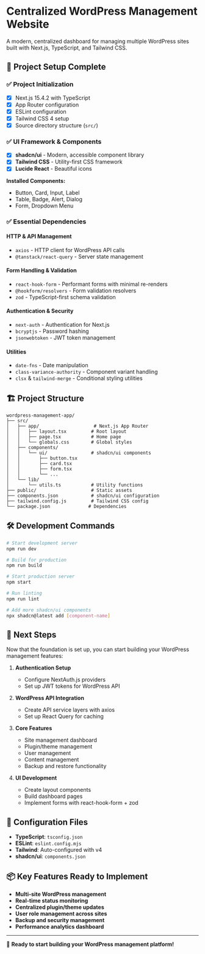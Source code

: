 # Centralized WordPress Management Website

A modern, centralized dashboard for managing multiple WordPress sites built with Next.js, TypeScript, and Tailwind CSS.

## 🚀 Project Setup Complete

### ✅ **Project Initialization**
- [x] Next.js 15.4.2 with TypeScript
- [x] App Router configuration
- [x] ESLint configuration
- [x] Tailwind CSS 4 setup
- [x] Source directory structure (`src/`)

### ✅ **UI Framework & Components**
- [x] **shadcn/ui** - Modern, accessible component library
- [x] **Tailwind CSS** - Utility-first CSS framework
- [x] **Lucide React** - Beautiful icons

**Installed Components:**
- Button, Card, Input, Label
- Table, Badge, Alert, Dialog
- Form, Dropdown Menu

### ✅ **Essential Dependencies**

#### **HTTP & API Management**
- `axios` - HTTP client for WordPress API calls
- `@tanstack/react-query` - Server state management

#### **Form Handling & Validation**
- `react-hook-form` - Performant forms with minimal re-renders
- `@hookform/resolvers` - Form validation resolvers
- `zod` - TypeScript-first schema validation

#### **Authentication & Security**
- `next-auth` - Authentication for Next.js
- `bcryptjs` - Password hashing
- `jsonwebtoken` - JWT token management

#### **Utilities**
- `date-fns` - Date manipulation
- `class-variance-authority` - Component variant handling
- `clsx` & `tailwind-merge` - Conditional styling utilities

## 🏗️ Project Structure

```
wordpress-management-app/
├── src/
│   ├── app/                    # Next.js App Router
│   │   ├── layout.tsx         # Root layout
│   │   ├── page.tsx           # Home page
│   │   └── globals.css        # Global styles
│   ├── components/
│   │   └── ui/                # shadcn/ui components
│   │       ├── button.tsx
│   │       ├── card.tsx
│   │       ├── form.tsx
│   │       └── ...
│   └── lib/
│       └── utils.ts           # Utility functions
├── public/                    # Static assets
├── components.json            # shadcn/ui configuration
├── tailwind.config.js         # Tailwind CSS config
└── package.json              # Dependencies
```

## 🛠️ Development Commands

```bash
# Start development server
npm run dev

# Build for production
npm run build

# Start production server
npm start

# Run linting
npm run lint

# Add more shadcn/ui components
npx shadcn@latest add [component-name]
```

## 🎯 Next Steps

Now that the foundation is set up, you can start building your WordPress management features:

1. **Authentication Setup**
   - Configure NextAuth.js providers
   - Set up JWT tokens for WordPress API

2. **WordPress API Integration**
   - Create API service layers with axios
   - Set up React Query for caching

3. **Core Features**
   - Site management dashboard
   - Plugin/theme management
   - User management
   - Content management
   - Backup and restore functionality

4. **UI Development**
   - Create layout components
   - Build dashboard pages
   - Implement forms with react-hook-form + zod

## 🔧 Configuration Files

- **TypeScript**: `tsconfig.json`
- **ESLint**: `eslint.config.mjs`
- **Tailwind**: Auto-configured with v4
- **shadcn/ui**: `components.json`

## 📦 Key Features Ready to Implement

- **Multi-site WordPress management**
- **Real-time status monitoring**
- **Centralized plugin/theme updates**
- **User role management across sites**
- **Backup and security management**
- **Performance analytics dashboard**

---

🚀 **Ready to start building your WordPress management platform!**
